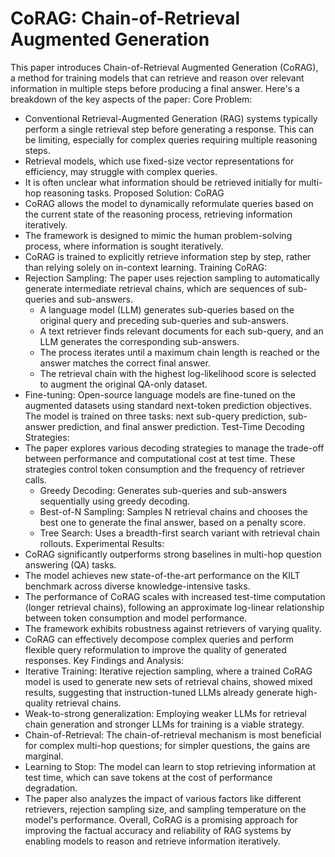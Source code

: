 # CoRAG: Chain-of-Retrieval Augmented Generation

This paper introduces Chain-of-Retrieval Augmented Generation (CoRAG), a method for training models that can retrieve and reason over relevant information in multiple steps before producing a final answer. Here's a breakdown of the key aspects of the paper:
Core Problem:

- Conventional Retrieval-Augmented Generation (RAG) systems typically perform a single retrieval step before generating a response. This can be limiting, especially for complex queries requiring multiple reasoning steps.
- Retrieval models, which use fixed-size vector representations for efficiency, may struggle with complex queries.
- It is often unclear what information should be retrieved initially for multi-hop reasoning tasks.
  Proposed Solution: CoRAG
- CoRAG allows the model to dynamically reformulate queries based on the current state of the reasoning process, retrieving information iteratively.
- The framework is designed to mimic the human problem-solving process, where information is sought iteratively.
- CoRAG is trained to explicitly retrieve information step by step, rather than relying solely on in-context learning.
  Training CoRAG:
- Rejection Sampling: The paper uses rejection sampling to automatically generate intermediate retrieval chains, which are sequences of sub-queries and sub-answers.
  - A language model (LLM) generates sub-queries based on the original query and preceding sub-queries and sub-answers.
  - A text retriever finds relevant documents for each sub-query, and an LLM generates the corresponding sub-answers.
  - The process iterates until a maximum chain length is reached or the answer matches the correct final answer.
  - The retrieval chain with the highest log-likelihood score is selected to augment the original QA-only dataset.
- Fine-tuning: Open-source language models are fine-tuned on the augmented datasets using standard next-token prediction objectives. The model is trained on three tasks: next sub-query prediction, sub-answer prediction, and final answer prediction.
  Test-Time Decoding Strategies:
- The paper explores various decoding strategies to manage the trade-off between performance and computational cost at test time. These strategies control token consumption and the frequency of retriever calls.
  - Greedy Decoding: Generates sub-queries and sub-answers sequentially using greedy decoding.
  - Best-of-N Sampling: Samples N retrieval chains and chooses the best one to generate the final answer, based on a penalty score.
  - Tree Search: Uses a breadth-first search variant with retrieval chain rollouts.
    Experimental Results:
- CoRAG significantly outperforms strong baselines in multi-hop question answering (QA) tasks.
- The model achieves new state-of-the-art performance on the KILT benchmark across diverse knowledge-intensive tasks.
- The performance of CoRAG scales with increased test-time computation (longer retrieval chains), following an approximate log-linear relationship between token consumption and model performance.
- The framework exhibits robustness against retrievers of varying quality.
- CoRAG can effectively decompose complex queries and perform flexible query reformulation to improve the quality of generated responses.
  Key Findings and Analysis:
- Iterative Training: Iterative rejection sampling, where a trained CoRAG model is used to generate new sets of retrieval chains, showed mixed results, suggesting that instruction-tuned LLMs already generate high-quality retrieval chains.
- Weak-to-strong generalization: Employing weaker LLMs for retrieval chain generation and stronger LLMs for training is a viable strategy.
- Chain-of-Retrieval: The chain-of-retrieval mechanism is most beneficial for complex multi-hop questions; for simpler questions, the gains are marginal.
- Learning to Stop: The model can learn to stop retrieving information at test time, which can save tokens at the cost of performance degradation.
- The paper also analyzes the impact of various factors like different retrievers, rejection sampling size, and sampling temperature on the model's performance.
  Overall, CoRAG is a promising approach for improving the factual accuracy and reliability of RAG systems by enabling models to reason and retrieve information iteratively.
